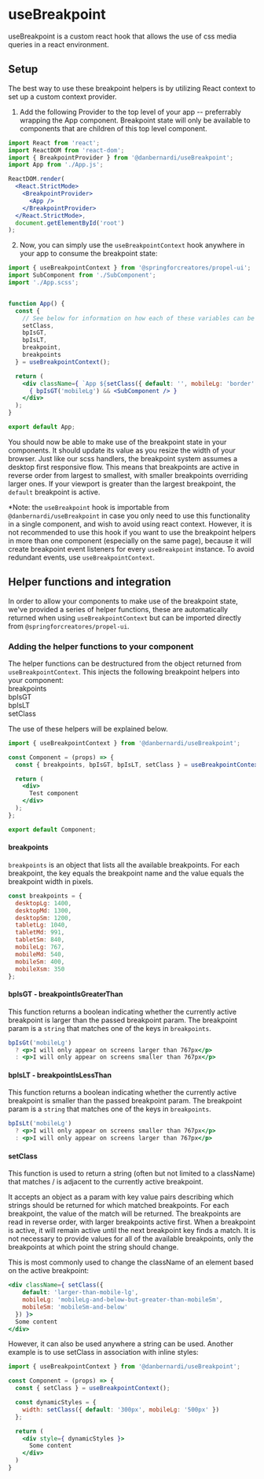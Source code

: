 # useBreakpoint
useBreakpoint is a custom react hook that allows the use of css media queries in a react environment.

## Setup
The best way to use these breakpoint helpers is by utilizing React context to set up a custom context provider.

1. Add the following Provider to the top level of your app -- preferrably wrapping the App component. Breakpoint state will only be available to components that are children of this top level component.
``` jsx
import React from 'react';
import ReactDOM from 'react-dom';
import { BreakpointProvider } from '@danbernardi/useBreakpoint';
import App from './App.js';

ReactDOM.render(
  <React.StrictMode>
    <BreakpointProvider>
      <App />
    </BreakpointProvider>
  </React.StrictMode>,
  document.getElementById('root')
);
```

2. Now, you can simply use the `useBreakpointContext` hook anywhere in your app to consume the breakpoint state:
``` jsx
import { useBreakpointContext } from '@springforcreatores/propel-ui';
import SubComponent from './SubComponent';
import './App.scss';


function App() {
  const {
    // See below for information on how each of these variables can be used
    setClass,
    bpIsGT,
    bpIsLT,
    breakpoint,
    breakpoints
  } = useBreakpointContext();

  return (
    <div className={ `App ${setClass({ default: '', mobileLg: 'border' })}` }>
      { bpIsGT('mobileLg') && <SubComponent /> }
    </div>
  );
}

export default App;

```

You should now be able to make use of the breakpoint state in your components. It should update its value as you resize the width of your browser. Just like our scss handlers, the breakpoint system assumes a desktop first responsive flow. This means that breakpoints are active in reverse order from largest to smallest, with smaller breakpoints overriding larger ones. If your viewport is greater than the largest breakpoint, the `default` breakpoint is active.

*Note: the `useBreakpoint` hook is importable from `@danbernardi/useBreakpoint` in case you only need to use this functionality in a single component, and wish to avoid using react context. However, it is not recommended to use this hook if you want to use the breakpoint helpers in more than one component (especially on the same page), because it will create breakpoint event listeners for every `useBreakpoint` instance. To avoid redundant events, use `useBreakpointContext`.

## Helper functions and integration

In order to allow your components to make use of the breakpoint state, we've provided a series of helper functions, these are automatically returned when using `useBreakpointContext` but can be imported directly from `@springforcreatores/propel-ui`.

### Adding the helper functions to your component

The helper functions can be destructured from the object returned from `useBreakpointContext`. This injects the following breakpoint helpers into your component:  
breakpoints  
bpIsGT  
bpIsLT  
setClass  

The use of these helpers will be explained below.
``` jsx
import { useBreakpointContext } from '@danbernardi/useBreakpoint';

const Component = (props) => {
  const { breakpoints, bpIsGT, bpIsLT, setClass } = useBreakpointContext();

  return (
    <div>
      Test component
    </div>
  );
};

export default Component;
```

#### breakpoints
`breakpoints` is an object that lists all the available breakpoints. For each breakpoint, the key equals the breakpoint name and the value equals the breakpoint width in pixels.

``` js
const breakpoints = {
  desktopLg: 1400,
  desktopMd: 1300,
  desktopSm: 1200,
  tabletLg: 1040,
  tabletMd: 991,
  tabletSm: 840,
  mobileLg: 767,
  mobileMd: 540,
  mobileSm: 400,
  mobileXsm: 350
};
```

#### bpIsGT - breakpointIsGreaterThan
This function returns a boolean indicating whether the currently active breakpoint is larger than the passed breakpoint param. The breakpoint param is a `string` that matches one of the keys in `breakpoints`.

```jsx
bpIsGt('mobileLg')
  ? <p>I will only appear on screens larger than 767px</p>
  : <p>I will only appear on screens smaller than 767px</p>
```

#### bpIsLT - breakpointIsLessThan
This function returns a boolean indicating whether the currently active breakpoint is smaller than the passed breakpoint param. The breakpoint param is a `string` that matches one of the keys in `breakpoints`.

```jsx
bpIsLt('mobileLg')
  ? <p>I will only appear on screens smaller than 767px</p>
  : <p>I will only appear on screens larger than 767px</p>
```

#### setClass
This function is used to return a string (often but not limited to a className) that matches / is adjacent to the currently active breakpoint.

It accepts an object as a param with key value pairs describing which strings should be returned for which matched breakpoints. For each breakpoint, the value of the match will be returned. The breakpoints are read in reverse order, with larger breakpoints active first. When a breakpoint is active, it will remain active until the next breakpoint key finds a match. It is not necessary to provide values for all of the available breakpoints, only the breakpoints at which point the string should change.

This is most commonly used to change the className of an element based on the active breakpoint:
``` jsx
<div className={ setClass({
    default: 'larger-than-mobile-lg',
    mobileLg: 'mobileLg-and-below-but-greater-than-mobileSm',
    mobileSm: 'mobileSm-and-below'
  }) }>
  Some content
</div>
```

However, it can also be used anywhere a string can be used. Another example is to use setClass in association with inline styles:

``` jsx
import { useBreakpointContext } from '@danbernardi/useBreakpoint';

const Component = (props) => {
  const { setClass } = useBreakpointContext();

  const dynamicStyles = {
    width: setClass({ default: '300px', mobileLg: '500px' })
  };

  return (
    <div style={ dynamicStyles }>
      Some content
    </div>
  )
}
```